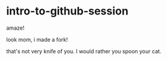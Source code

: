 # intro-to-github-session
amaze!

look mom, i made a fork!

that's not very knife of you.
I would rather you spoon your cat.
